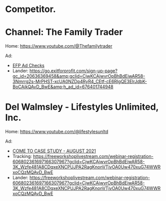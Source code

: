 # Competitor.
# Channel: The Family Trader
Home: https://www.youtube.com/@Thefamilytrader

Ad:
- [EFP Ad Checks](https://youtu.be/7JIjIm6xtok)
- Lander: https://go.exitforprofit.com/sign-up-page?gc_id=20636369458&amp;gclid=CjwKCAjwvrOpBhBdEiwAR58-3Nmrrg2s-MrPHST-xcUA0NZDp4RyR4_CEtf-cE6RIgQE3ElrJdbK-BoCAikQAvD_BwE&amp;h_ad_id=676401744948


# Del Walmsley - Lifestyles Unlimited, Inc.
Home: https://www.youtube.com/@lifestylesunltd

Ad:
- [COME TO CASE STUDY - AUGUST 2021](https://youtu.be/YRPvWsPNVDQ)
- Tracking: https://freeworkshoplivestream.com/webinar-registration-606802361697166307967?gclid=CjwKCAjwvrOpBhBdEiwAR58-3K_Wzfe481A8CDqxeXNCPUJPA2RagKnonVTjvOA0Uw470xuG74WWRxoCQzMQAvD_BwE
- Lander: https://freeworkshoplivestream.com/webinar-registration-606802361697166307967?gclid=CjwKCAjwvrOpBhBdEiwAR58-3K_Wzfe481A8CDqxeXNCPUJPA2RagKnonVTjvOA0Uw470xuG74WWRxoCQzMQAvD_BwE

